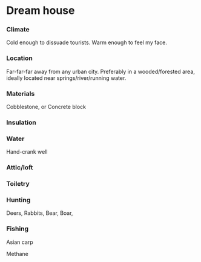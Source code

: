 # Dream house

### Climate

Cold enough to dissuade tourists. Warm enough to feel my face.

### Location

Far-far-far away from any urban city. Preferably in a wooded/forested area, ideally located near springs/river/running water.

### Materials

Cobblestone, or Concrete block

### Insulation

### Water

Hand-crank well

### Attic/loft

### Toiletry

### Hunting

Deers, Rabbits, Bear, Boar, 

### Fishing

Asian carp

Methane
